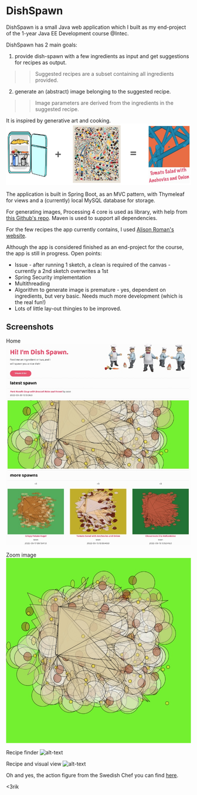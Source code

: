 # DishSpawn
DishSpawn is a small Java web application which I built as my 
end-project of the 1-year Java EE Development course @Intec. 

DishSpawn has 2 main goals:
1. provide dish-spawn with a few ingredients as input and get suggestions for 
   recipes as output.
>> Suggested recipes are a subset containing all ingredients provided.
2. generate an (abstract) image belonging to the suggested recipe.
>> Image parameters are derived from the ingredients in the suggested recipe.

It is inspired by generative art and cooking.
![alt-text](src/main/resources/static/img/readme/rebusbackground.jpg 
"background explained as a rebus")

The application is built in Spring Boot, as an MVC pattern, with Thymeleaf 
for views and a (currently) local MySQL database for storage.

For generating images, Processing 4 core is used as library, with help from 
[this Github's repo](https://github.com/micycle1/processing-core-4).
Maven is used to support all dependencies.

For the few recipes the app currently contains, I used [Alison Roman's 
website](https://www.alisoneroman.com/recipes).

Although the app is considered finished as an end-project for the course, the 
app is still in progress. Open points:
- Issue - after running 1 sketch, a clean is required of the canvas - 
  currently a 2nd sketch overwrites a 1st
- Spring Security implementation
- Multithreading
- Algorithm to generate image is premature - yes, dependent on ingredients, 
  but very basic. Needs much more development (which is the real fun!)
- Lots of little lay-out thingies to be improved.

## Screenshots

Home
![alt-text](src/main/resources/static/img/readme/home.jpg "DishSpawn home")

Zoom image
![alt-text](src/main/resources/static/img/readme/galleryview.jpg "Zoom image")

Recipe finder
![alt-text](src/main/resources/static/img/readme/recipefinder.jpg "Recipe 
finder")

Recipe and visual view
![alt-text](src/main/resources/static/img/readme/visualview.jpg "Recipe and 
visual view")

Oh and yes, the action figure from the Swedish Chef you can find [here](https://www.amazon.com/DIAMOND-SELECT-TOYS-Muppets-Swedish/dp/B06XGHJQ6L).

<3rik